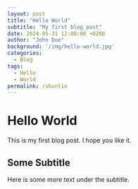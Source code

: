 ```yaml
---
layout: post
title: "Hello World"
subtitle: "My first blog post"
date: 2024-05-31 12:00:00 +0200
author: "John Doe"
background: '/img/hello-world.jpg'
categories:
  - Blog
tags:
  - Hello
  - World
permalink: /shunlin
---
```


# Hello World

This is my first blog post. I hope you like it.

## Some Subtitle

Here is some more text under the subtitle.

